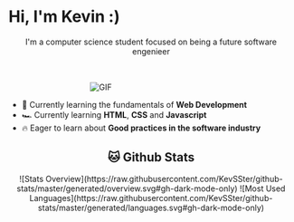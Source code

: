 <h1>Hi, I'm Kevin :)</h1>


<!--- Web illustrations by StorySet ( https://storyset.com/web )--->
<p align="center">
  I'm a computer science student focused on being a future software engenieer
</p>

##

<br>

<!-- Web illustrations by Storyset ( https://storyset.com/web )--->
<img align="right" alt="GIF" src="https://user-images.githubusercontent.com/96004910/226755886-45233dfe-2c54-422d-9939-ed838c87ae18.svg#dark-mode-only" width="360px"/>

<br>

- 🔭 Currently learning the fundamentals of **Web Development**
- 🏎️ Currently learning **HTML**, **CSS** and **Javascript**
- 🔥 Eager to learn about **Good practices in the software industry**

<h2 align="center">🐱 Github Stats</h2>
<div align="center">
![Stats Overview](https://raw.githubusercontent.com/KevSSter/github-stats/master/generated/overview.svg#gh-dark-mode-only)
![Most Used Languages](https://raw.githubusercontent.com/KevSSter/github-stats/master/generated/languages.svg#gh-dark-mode-only)
</div>
